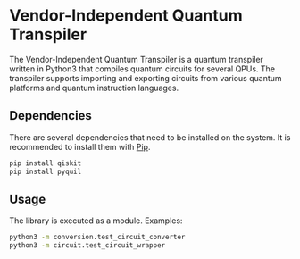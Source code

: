# Vendor-Independent Quantum Transpiler

The Vendor-Independent Quantum Transpiler is a quantum transpiler written in Python3 that compiles quantum circuits for several QPUs. The transpiler supports importing and exporting circuits from various quantum platforms and quantum instruction languages.

## Dependencies

There are several dependencies that need to be installed on the system.
It is recommended to install them with [Pip](https://pip.pypa.io/en/stable/).

```bash
pip install qiskit
pip install pyquil
```

## Usage

The library is executed as a module.
Examples:
```bash
python3 -m conversion.test_circuit_converter   
python3 -m circuit.test_circuit_wrapper   
```
